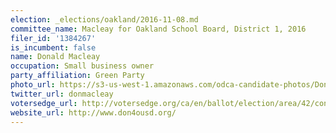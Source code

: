 ```yaml
---
election: _elections/oakland/2016-11-08.md
committee_name: Macleay for Oakland School Board, District 1, 2016
filer_id: '1384267'
is_incumbent: false
name: Donald Macleay
occupation: Small business owner
party_affiliation: Green Party
photo_url: https://s3-us-west-1.amazonaws.com/odca-candidate-photos/Donald-Macleay1.png
twitter_url: donmacleay
votersedge_url: http://votersedge.org/ca/en/ballot/election/area/42/contests/contest/13216/candidate/130694?&county=Alameda%20County&election_authority_id=1
website_url: http://www.don4ousd.org/
---
```

